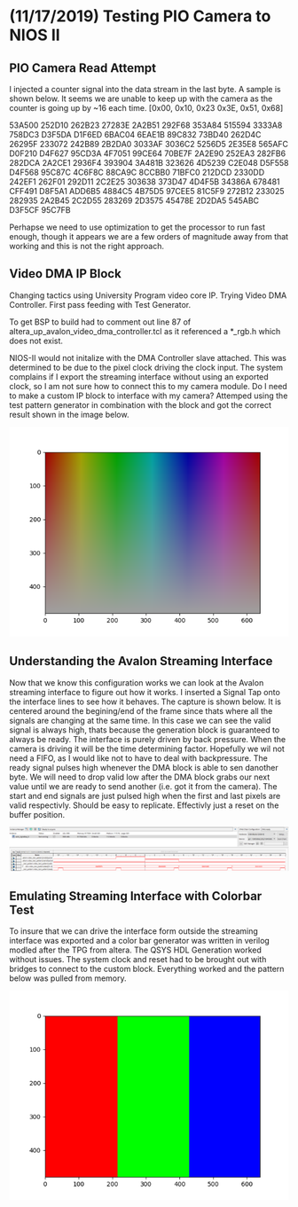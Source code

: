 # (11/17/2019) Testing PIO Camera to NIOS II

## PIO Camera Read Attempt

I injected a counter signal into the data stream in the last byte.  A sample is shown below.  It seems we are unable to keep up with the
camera as the counter is going up by ~16 each time.  [0x00, 0x10, 0x23 0x3E, 0x51, 0x68]

53A500 252D10 262B23 27283E 2A2B51 292F68 353A84 515594 3333A8 758DC3 D3F5DA D1F6ED 6BAC04 6EAE1B 89C832 73BD40 262D4C 26295F 233072 242B89
2B2DA0 3033AF 3036C2 5256D5 2E35E8 565AFC D0F210 D4F627 95CD3A 4F7051 99CE64 70BE7F 2A2E90 252EA3 282FB6 282DCA 2A2CE1 2936F4 393904 3A481B
323626 4D5239 C2E048 D5F558 D4F568 95C87C 4C6F8C 88CA9C 8CCBB0 71BFC0 212DCD 2330DD 242EF1 262F01 292D11 2C2E25 303638 373D47 4D4F5B 34386A
678481 CFF491 D8F5A1 ADD6B5 4884C5 4B75D5 97CEE5 81C5F9 272B12 233025 282935 2A2B45 2C2D55 283269 2D3575 45478E 2D2DA5 545ABC D3F5CF 95C7FB

Perhapse we need to use optimization to get the processor to run fast enough, though it appears we are a few orders of magnitude away from that working and this is not the right approach.

## Video DMA IP Block

Changing tactics using University Program video core IP.  Trying Video DMA Controller.  First pass feeding with Test Generator.

To get BSP to build had to comment out line 87 of altera_up_avalon_video_dma_controller.tcl as it referenced a *_rgb.h which does not exist.

NIOS-II would not initalize with the DMA Controller slave attached.  This was determined to be due to the pixel clock driving the clock input.  The system complains if I export the streaming interface without using an exported clock, so I am not sure how to connect this to my camera module.  Do I need to make a custom IP block to interface with my camera?  Attemped using the test pattern generator in combination with the block and got the correct result shown in the image below.

![Test Pattern](img/test_pattern.png)

## Understanding the Avalon Streaming Interface

Now that we know this configuration works we can look at the Avalon streaming interface to figure out how it works.  I inserted a Signal Tap onto the interface lines to see how it behaves.  The capture is shown below.  It is centered around the begining/end of the frame since thats where all the signals are changing at the same time.  In this case we can see the valid signal is always high, thats because the generation block is guaranteed to always be ready.  The interface is purely driven by back pressure.  When the camera is driving it will be the time determining factor.  Hopefully we wil not need a FIFO, as I would like not to have to deal with backpressure.  The ready signal pulses high whenever the DMA block is able to sen danother byte.  We will need to drop valid low after the DMA block grabs our next value until we are ready to send another (i.e. got it from the camera).  The start and end signals are just pulsed high when the first and last pixels are valid respectivly.  Should be easy to replicate.  Effectivly just a reset on the buffer position.

![Avalon Stream Capture](img/tpg_signal_ref.png)

## Emulating Streaming Interface with Colorbar Test

To insure that we can drive the interface form outside the streaming interface was exported and a color bar generator was written in verilog modled after the TPG from altera.  The QSYS HDL Generation worked without issues.  The system clock and reset had to be brought out with bridges to connect to the custom block.  Everything worked and the pattern below was pulled from memory.

![Custom Color Bars Test](img/color_bar_generation.png)